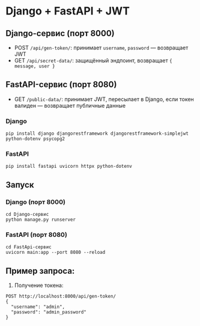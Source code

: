 #  Django + FastAPI + JWT

## Django-сервис (порт 8000)
- POST `/api/gen-token/`: принимает `username`, `password` — возвращает JWT
- GET `/api/secret-data/`: защищённый эндпоинт, возвращает `{ message, user }`

## FastAPI-сервис (порт 8080)
- GET `/public-data/`: принимает JWT, пересылает в Django, если токен валиден — возвращает публичные данные

### Django
```
pip install django djangorestframework djangorestframework-simplejwt python-dotenv psycopg2
```

### FastAPI
```
pip install fastapi uvicorn httpx python-dotenv
```

## Запуск

### Django (порт 8000)
```
cd Django-сервис
python manage.py runserver
```

### FastAPI (порт 8080)
```
cd FastApi-сервис
uvicorn main:app --port 8080 --reload
```

## Пример запроса:

1. Получение токена:
```
POST http://localhost:8000/api/gen-token/
{
  "username": "admin",
  "password": "admin_password"
}
```


